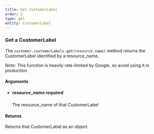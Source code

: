 ```yaml
---
title: Get CustomerLabel 
order: 2
type: get
entity: CustomerLabel 
---
```


### Get a CustomerLabel 

The `customer.customerLabels.get(resource_name)` method returns the CustomerLabel identified by a resource_name. 

_Note_: This function is heavily rate-limited by Google, so avoid using it in production.


#### Arguments

- 	##### resource_name _required_
	The resource_name of that CustomerLabel


#### Returns

Returns that CustomerLabel as an object.
